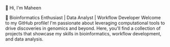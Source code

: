 👋 Hi, I'm Maheen

🧬 Bioinformatics Enthusiast | Data Analyst | Workflow Developer
Welcome to my GitHub profile! I'm passionate about leveraging computational tools to drive discoveries in genomics and beyond. Here, you'll find a collection of projects that showcase my skills in bioinformatics, workflow development, and data analysis.
<!---
MaheenInData/MaheenInData is a ✨ special ✨ repository because its `README.md` (this file) appears on your GitHub profile.
You can click the Preview link to take a look at your changes.
--->
